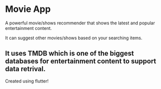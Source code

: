 
# Movie App

A powerful movie/shows recommender that shows the latest and popular entertainment content.

It can suggest other movies/shows based on your searching items.

It uses **TMDB** which is one of the biggest databases for entertainment content to support data retrival.
---
Created using flutter!
